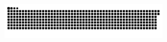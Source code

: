 <picture>
  <source media="(prefers-color-scheme: dark)" srcset="https://raw.githubusercontent.com/MarineHakobyan/MarineHakobyan/b2fa42cc36ac817c21c1442ba5e3fa187f51ce32/github-contribution-grid-snake-dark.svg" />
  <source media="(prefers-color-scheme: light)" srcset="https://raw.githubusercontent.com/MarineHakobyan/MarineHakobyan/b2fa42cc36ac817c21c1442ba5e3fa187f51ce32/github-contribution-grid-snake.svg" />
  <img alt="github-snake" src="https://raw.githubusercontent.com/MarineHakobyan/MarineHakobyan/b2fa42cc36ac817c21c1442ba5e3fa187f51ce32/github-contribution-grid-snake-dark.svg" />
</picture>
